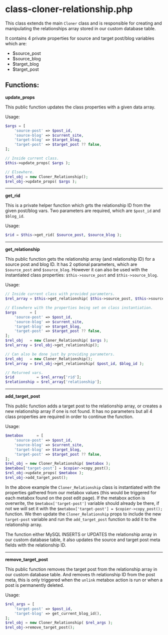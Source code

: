 # class-cloner-relationship.php

This class extends the main `Cloner` class and is responsible for creating and manipulating the relationships array stored in our custom database table.

It contains 4 private properties for source and target post/blog variables which are:

* $source_post
* $source_blog
* $target_blog
* $target_post

## Functions:

**update_props**

This public function updates the class properties with a given data array.

Usage:

```php
$args = [
	'source-post' => $post_id,
	'source-blog' => $current_site,
	'target-blog' => $target_blog,
	'target-post' => $target_post ?? false,
];

// Inside current class.
$this->update_props( $args );

// Elsewhere.
$rel_obj = new Cloner_Relationship();
$rel_obj->update_props( $args );
```

---

**get_rid**

This is a private helper function which grts the relationship ID from the given post/blog vars. Two parameters are required, which are `$post_id` and `$blog_id`.

Usage:

```php
$rid = $this->get_rid( $source_post, $source_blog );
```

---

**get_relationship**

This public function gets the relationship array (and relationship ID) for a source post and blog ID. It has 2 optional parameters, which are `$source_post` and `$source_blog`. However it can also be used with the instantiated class properties: `$this->source_post` and `$this->source_blog`.

Usage:

```php
// Inside current class with provided parameters.
$rel_array = $this->get_relationship( $this->source_post, $this->source_blog );

// Elsewhere with the properties being set on class instantiation.
$args      = [
	'source-post' => $post_id,
	'source-blog' => $current_site,
	'target-blog' => $target_blog,
	'target-post' => $target_post ?? false,
];
$rel_obj   = new Cloner_Relationship( $args );
$rel_array = $rel_obj->get_relationship();

// Can also be done just by providing parameters.
$rel_obj   = new Cloner_Relationship();
$rel_array = $rel_obj->get_relationship( $post_id, $blog_id );

// Returned vars.
$rid          = $rel_array['rid'];
$relationship = $rel_array['relationship'];
```

---

**add_target_post**

This public function adds a target post to the relationship array, or creates a new relationship array if one is not found. It has no parameters but all 4 class properties are required in order to continue the function.

Usage:

```php
$metabox      = [
	'source-post' => $post_id,
	'source-blog' => $current_site,
	'target-blog' => $target_blog,
	'target-post' => $target_post ?? false,
];
$rel_obj = new Cloner_Relationship( $metabox );
$metabox['target-post'] = $copier->copy_post();
$rel_obj->update_props( $metabox );
$rel_obj->add_target_post();
```

In the above example the `Cloner_Relationship` class is instantiated with the properties gathered from our metabox values (this would be triggered for each metabox found on the post edit page). If the metabox action is overwrite, the `$metabox['target-post']` variable should already be there, if not we will set it with the `$metabox['target-post'] = $copier->copy_post();` function. We then update the `Cloner_Relationship` props to include the new `target-post` variable and run the `add_target_post` function to add it to the relationship array.

The function either MySQL INSERTS or UPDATES the relationship array in our custom database table, it also updates the source and target post meta fields with the relationship ID.

---

**remove_target_post**

This public function removes the target post from the relationship array in our custom database table. And removes th relationship ID from the post meta, this is only triggered when the `unlink` metabox action is run or when a post is permanently deleted.

Usage:

```php
$rel_args = [
	'target-post' => $post_id,
	'target-blog' => get_current_blog_id(),
];
$rel_obj = new Cloner_Relationship( $rel_args );
$rel_obj->remove_target_post();
```
